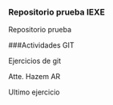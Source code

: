 ### Repositorio prueba IEXE

Repositorio prueba

###Actividades GIT

Ejercicios de git

Atte. Hazem AR

Ultimo ejercicio 
